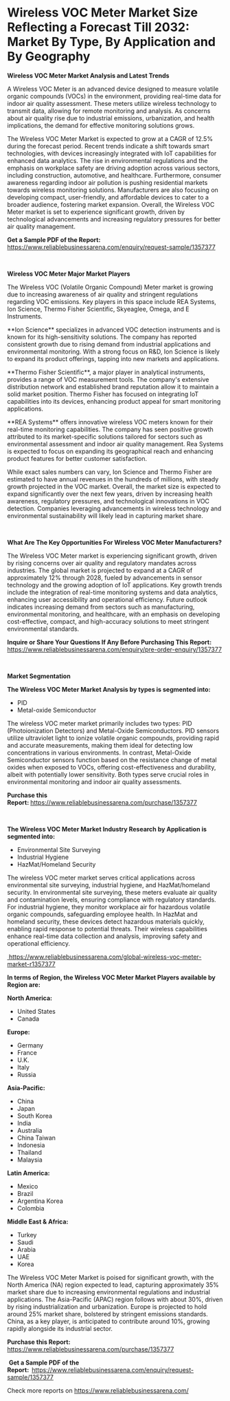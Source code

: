 <p><h1>Wireless VOC Meter Market Size Reflecting a Forecast Till 2032: Market By Type, By Application and By Geography</h1></p><p><strong>Wireless VOC Meter Market Analysis and Latest Trends</strong></p>
<p><p>A Wireless VOC Meter is an advanced device designed to measure volatile organic compounds (VOCs) in the environment, providing real-time data for indoor air quality assessment. These meters utilize wireless technology to transmit data, allowing for remote monitoring and analysis. As concerns about air quality rise due to industrial emissions, urbanization, and health implications, the demand for effective monitoring solutions grows.</p><p>The Wireless VOC Meter Market is expected to grow at a CAGR of 12.5% during the forecast period. Recent trends indicate a shift towards smart technologies, with devices increasingly integrated with IoT capabilities for enhanced data analytics. The rise in environmental regulations and the emphasis on workplace safety are driving adoption across various sectors, including construction, automotive, and healthcare. Furthermore, consumer awareness regarding indoor air pollution is pushing residential markets towards wireless monitoring solutions. Manufacturers are also focusing on developing compact, user-friendly, and affordable devices to cater to a broader audience, fostering market expansion. Overall, the Wireless VOC Meter market is set to experience significant growth, driven by technological advancements and increasing regulatory pressures for better air quality management.</p></p>
<p><strong>Get a Sample PDF of the Report:&nbsp;</strong> <a href="https://www.reliablebusinessarena.com/enquiry/request-sample/1357377?utm_campaign=3569&utm_medium=2&utm_source=Github&utm_content=ia&utm_term=11042025&utm_id=wireless-voc-meter">https://www.reliablebusinessarena.com/enquiry/request-sample/1357377</a></p>
<p>&nbsp;</p>
<p><strong>Wireless VOC Meter Major Market Players</strong></p>
<p><p>The Wireless VOC (Volatile Organic Compound) Meter market is growing due to increasing awareness of air quality and stringent regulations regarding VOC emissions. Key players in this space include REA Systems, Ion Science, Thermo Fisher Scientific, Skyeaglee, Omega, and E Instruments.</p><p>**Ion Science** specializes in advanced VOC detection instruments and is known for its high-sensitivity solutions. The company has reported consistent growth due to rising demand from industrial applications and environmental monitoring. With a strong focus on R&D, Ion Science is likely to expand its product offerings, tapping into new markets and applications.</p><p>**Thermo Fisher Scientific**, a major player in analytical instruments, provides a range of VOC measurement tools. The company's extensive distribution network and established brand reputation allow it to maintain a solid market position. Thermo Fisher has focused on integrating IoT capabilities into its devices, enhancing product appeal for smart monitoring applications.</p><p>**REA Systems** offers innovative wireless VOC meters known for their real-time monitoring capabilities. The company has seen positive growth attributed to its market-specific solutions tailored for sectors such as environmental assessment and indoor air quality management. Rea Systems is expected to focus on expanding its geographical reach and enhancing product features for better customer satisfaction.</p><p>While exact sales numbers can vary, Ion Science and Thermo Fisher are estimated to have annual revenues in the hundreds of millions, with steady growth projected in the VOC market. Overall, the market size is expected to expand significantly over the next few years, driven by increasing health awareness, regulatory pressures, and technological innovations in VOC detection. Companies leveraging advancements in wireless technology and environmental sustainability will likely lead in capturing market share.</p></p>
<p>&nbsp;</p>
<p><strong>What Are The Key Opportunities For Wireless VOC Meter Manufacturers?</strong></p>
<p><p>The Wireless VOC Meter market is experiencing significant growth, driven by rising concerns over air quality and regulatory mandates across industries. The global market is projected to expand at a CAGR of approximately 12% through 2028, fueled by advancements in sensor technology and the growing adoption of IoT applications. Key growth trends include the integration of real-time monitoring systems and data analytics, enhancing user accessibility and operational efficiency. Future outlook indicates increasing demand from sectors such as manufacturing, environmental monitoring, and healthcare, with an emphasis on developing cost-effective, compact, and high-accuracy solutions to meet stringent environmental standards.</p></p>
<p><strong>Inquire or Share Your Questions If Any Before Purchasing This Report:</strong> <a href="https://www.reliablebusinessarena.com/enquiry/pre-order-enquiry/1357377?utm_campaign=3569&utm_medium=2&utm_source=Github&utm_content=ia&utm_term=11042025&utm_id=wireless-voc-meter">https://www.reliablebusinessarena.com/enquiry/pre-order-enquiry/1357377</a></p>
<p>&nbsp;</p>
<p><strong>Market Segmentation</strong></p>
<p><strong>The Wireless VOC Meter Market Analysis by types is segmented into:</strong></p>
<p><ul><li>PID</li><li>Metal-oxide Semiconductor</li></ul></p>
<p><p>The wireless VOC meter market primarily includes two types: PID (Photoionization Detectors) and Metal-Oxide Semiconductors. PID sensors utilize ultraviolet light to ionize volatile organic compounds, providing rapid and accurate measurements, making them ideal for detecting low concentrations in various environments. In contrast, Metal-Oxide Semiconductor sensors function based on the resistance change of metal oxides when exposed to VOCs, offering cost-effectiveness and durability, albeit with potentially lower sensitivity. Both types serve crucial roles in environmental monitoring and indoor air quality assessments.</p></p>
<p><strong>Purchase this Report:&nbsp;</strong><a href="https://www.reliablebusinessarena.com/purchase/1357377?utm_campaign=3569&utm_medium=2&utm_source=Github&utm_content=ia&utm_term=11042025&utm_id=wireless-voc-meter">https://www.reliablebusinessarena.com/purchase/1357377</a></p>
<p>&nbsp;</p>
<p><strong>The Wireless VOC Meter Market Industry Research by Application is segmented into:</strong></p>
<p><ul><li>Environmental Site Surveying</li><li>Industrial Hygiene</li><li>HazMat/Homeland Security</li></ul></p>
<p><p>The wireless VOC meter market serves critical applications across environmental site surveying, industrial hygiene, and HazMat/homeland security. In environmental site surveying, these meters evaluate air quality and contamination levels, ensuring compliance with regulatory standards. For industrial hygiene, they monitor workplace air for hazardous volatile organic compounds, safeguarding employee health. In HazMat and homeland security, these devices detect hazardous materials quickly, enabling rapid response to potential threats. Their wireless capabilities enhance real-time data collection and analysis, improving safety and operational efficiency.</p></p>
<p><a href="https://www.reliablebusinessarena.com/global-wireless-voc-meter-market-r1357377?utm_campaign=3569&utm_medium=2&utm_source=Github&utm_content=ia&utm_term=11042025&utm_id=wireless-voc-meter">&nbsp;https://www.reliablebusinessarena.com/global-wireless-voc-meter-market-r1357377</a></p>
<p><strong>In terms of Region, the Wireless VOC Meter Market Players available by Region are:</strong></p>
<p>
    <p> <strong> North America: </strong>
        <ul>
            <li>United States</li>
            <li>Canada</li>
        </ul>
        </p> 
    <p> <strong> Europe: </strong>
        <ul>
            <li>Germany</li>
            <li>France</li>
            <li>U.K.</li>
            <li>Italy</li>
            <li>Russia</li>
        </ul>
        </p> 
    <p> <strong> Asia-Pacific: </strong>
        <ul>
            <li>China</li>
            <li>Japan</li>
            <li>South Korea</li>
            <li>India</li>
            <li>Australia</li>
            <li>China Taiwan</li>
            <li>Indonesia</li>
            <li>Thailand</li>
            <li>Malaysia</li>
        </ul>
        </p> 
    <p> <strong> Latin America: </strong>
        <ul>
            <li>Mexico</li>
            <li>Brazil</li>
            <li>Argentina Korea</li>
            <li>Colombia</li>
        </ul>
        </p> 
    <p> <strong> Middle East & Africa: </strong>
        <ul>
            <li>Turkey</li>
            <li>Saudi</li>
            <li>Arabia</li>
            <li>UAE</li>
            <li>Korea</li>
        </ul>
    </p>
    </p>
<p><p>The Wireless VOC Meter Market is poised for significant growth, with the North America (NA) region expected to lead, capturing approximately 35% market share due to increasing environmental regulations and industrial applications. The Asia-Pacific (APAC) region follows with about 30%, driven by rising industrialization and urbanization. Europe is projected to hold around 25% market share, bolstered by stringent emissions standards. China, as a key player, is anticipated to contribute around 10%, growing rapidly alongside its industrial sector.</p></p>
<p><strong>Purchase this Report: </strong><a href="https://www.reliablebusinessarena.com/purchase/1357377?utm_campaign=3569&utm_medium=2&utm_source=Github&utm_content=ia&utm_term=11042025&utm_id=wireless-voc-meter">https://www.reliablebusinessarena.com/purchase/1357377</a></p>
<p>&nbsp;<strong>Get a Sample PDF of the Report:&nbsp;&nbsp;</strong><a href="https://www.reliablebusinessarena.com/enquiry/request-sample/1357377?utm_campaign=3569&utm_medium=2&utm_source=Github&utm_content=ia&utm_term=11042025&utm_id=wireless-voc-meter">https://www.reliablebusinessarena.com/enquiry/request-sample/1357377</a></p>
<p><strong></strong></p>
<p>Check more reports on <a href="https://www.reliablebusinessarena.com/?utm_campaign=3569&utm_medium=2&utm_source=Github&utm_content=ia&utm_term=11042025&utm_id=wireless-voc-meter">https://www.reliablebusinessarena.com/</a></p>